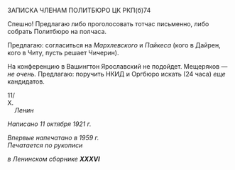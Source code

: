 ЗАПИСКА ЧЛЕНАМ ПОЛИТБЮРО ЦК РКП(б)74

Спешно! Предлагаю либо проголосовать тотчас письменно, либо собрать Политбю­ро на полчаса.

Предлагаю: согласиться на _Мархлевского_ и _Пайкеса_ (кого в Дайрен, кого в Читу, пусть решает Чичерин).

На конференцию в Вашингтон Ярославский не подойдет. Мещеряков — _не очень._ Предлагаю: поручить НКИД и Оргбюро искать (24 часа) _еще_ кандидатов.

11/Х.                                                                                                                                _Ленин_

_Написано 11 октября 1921 г._

_Впервые напечатано в 1959 г.                                                             Печатается по рукописи_

_в Ленинском сборнике_ **_XXXVI_**